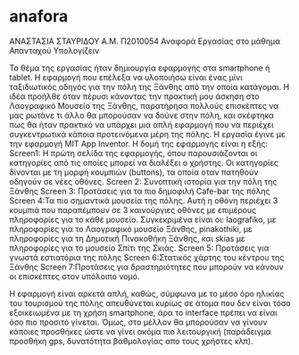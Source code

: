 # anafora
ΑΝΑΣΤΑΣΙΑ ΣΤΑΥΡΙΔΟΥ
Α.Μ. Π2010054
Αναφορά Εργασίας στο μάθημα Απανταχού Υπολογίζειν

Το θέμα της εργασίας ήταν δημιουργία εφαρμογής στα smartphone ή tablet. Η εφαρμογή που επέλεξα να υλοποιήσω είναι ένας μίνι ταξιδιωτικός οδηγός για την πόλη της Ξάνθης από την οποία κατάγομαι. Η ιδέα προήλθε όταν πέρυσι κάνοντας την πρακτική μου άσκηση στο Λαογραφικό Μουσείο της Ξάνθης, παρατήρησα πολλούς επισκέπτες να μας ρωτάνε τι άλλο θα μπορούσαν να δούνε στην πόλη, και σκέφτηκα πως θα ήταν πρακτικό να υπάρχει μια απλή εφαρμογή που να περιέχει συγκεντρωτικά κάποια προτεινόμενα μέρη της πόλης.
Η εργασία έγινε με την εφαρμογή MIT App Inventor. Η δομή της εφαρμογής είναι η εξής:
Screen1: Η πρώτη σελίδα της εφαρμογής, όπου παρουσιάζονται οι κατηγορίες από τις οποίες μπορεί να διαλέξει ο χρήστης. Οι κατηγορίες δίνονται με τη μορφή κουμπιών (buttons), τα οποία οταν πατηθούν οδηγούν σε νέες οθόνες.
Screen 2: Συνοπτική ιστορία για την πόλη της Ξάνθης
Screen 3: Προτάσεις για τα πιο δημοφιλή Cafe-bar της πόλης
Screen 4:Τα πιο σημαντικά μουσεία της πόλης. Αυτή η οθόνη περιέχει 3 κουμπιά που παραπέμπουν σε 3 καινούργιες οθόνες με επιμέρους πληροφορίες για το κάθε μουσείο. Συγκεκριμένα είναι οι: laografiko, με πληροφορίες για το Λαογραφικό μουσείο Ξάνθης, pinakothiki, με πληροφορίες για τη Δημοτική Πινακοθήκη Ξάνθης, και skias με πληροφορίες για το μουσείο Σπίτι της Σκιάς.
Screen 5: Προτάσεις για γνωστά εστιατόρια της πόλης
Screen 6:Στατικός χάρτης του κέντρου της Ξάνθης
Screen 7:Προτάσεις για δραστηριότητες που μπορούν να κάνουν οι επισκέπτες στον υπόλοιπο νομό. 

Η εφαρμογή είναι αρκετά απλή, καθώς, σύμφωνα με το μέσο όρο ηλικίας του τουρισμού της πόλης απευθύνεται κυρίως σε άτομα που δεν είναι τόσο εξοικειωμένα με τη χρήση smartphone, άρα το interface πρέπει να είναι όσο πιο προσιτό γίνεται. Όμως, στο μέλλον θα μπορούσαν να γίνουν κάποιες προσθήκες ώστε να γίνει ακόμα πιο λειτουργική (παράδειγμα προσθήκη gps, δυνατότητα βαθμολογίας απο τους χρήστες κλπ).

 
 
